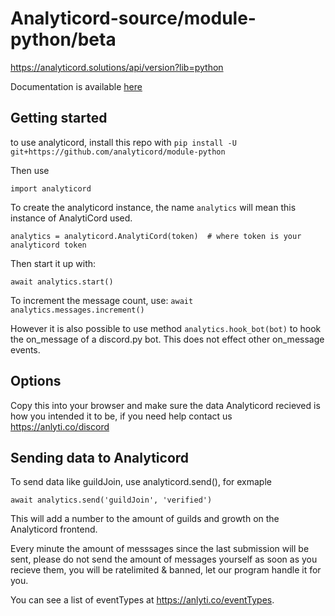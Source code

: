 # Analyticord-source/module-python/beta
https://analyticord.solutions/api/version?lib=python

Documentation is available [here](https://discordanalytics-python.readthedocs.io/en/latest/)

## Getting started
to use analyticord, install this repo with `pip install -U git+https://github.com/analyticord/module-python`

Then use
```
import analyticord
```

To create the analyticord instance, the name `analytics` will mean this instance of AnalytiCord used.
```
analytics = analyticord.AnalytiCord(token)  # where token is your analyticord token
```

Then start it up with:
```
await analytics.start()
```

To increment the message count, use:
```await analytics.messages.increment()```

However it is also possible to use method `analytics.hook_bot(bot)` to hook the
on_message of a discord.py bot.
This does not effect other on_message events.

## Options
Copy this into your browser and make sure the data Analyticord recieved is how you intended it to be, if you need help contact us
https://anlyti.co/discord

## Sending data to Analyticord

To send data like guildJoin, use analyticord.send(), for exmaple
```
await analytics.send('guildJoin', 'verified')
```
This will add a number to the amount of guilds and growth on the Analyticord frontend.

Every minute the amount of messsages since the last submission will be sent, please do not send the amount of messages yourself as soon as you recieve them, you will be ratelimited & banned, let our program handle it for you.

You can see a list of eventTypes at https://anlyti.co/eventTypes.
